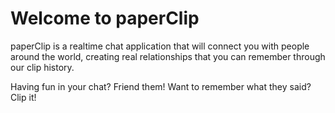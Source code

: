 # Welcome to paperClip

paperClip is a realtime chat application that will connect you with people around the world, creating real relationships that you can remember through our clip history.

Having fun in your chat? Friend them! Want to remember what they said? Clip it!

